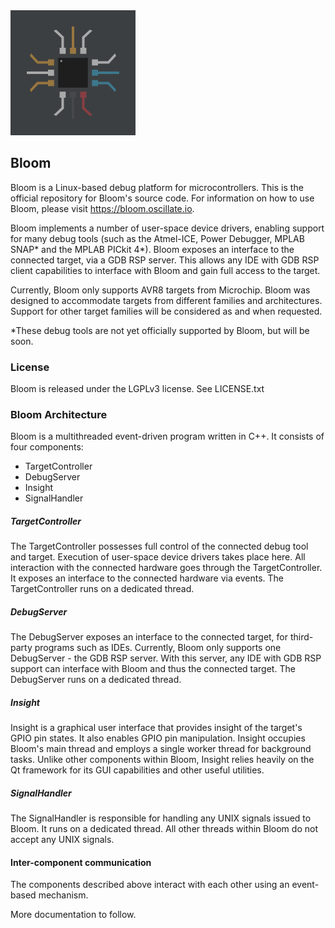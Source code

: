 <img alt="" src="/src/Insight/UserInterfaces/InsightWindow/Images/BloomIcon.svg"/>

## Bloom
Bloom is a Linux-based debug platform for microcontrollers. This is the official repository for Bloom's source code.
For information on how to use Bloom, please visit https://bloom.oscillate.io.

Bloom implements a number of user-space device drivers, enabling support for many debug tools (such as the Atmel-ICE, 
Power Debugger, MPLAB SNAP* and the MPLAB PICkit 4*). Bloom exposes an interface to the connected target, via a GDB 
RSP server. This allows any IDE with GDB RSP client capabilities to interface with Bloom and gain full
access to the target.

Currently, Bloom only supports AVR8 targets from Microchip. Bloom was designed to accommodate targets from different 
families and architectures. Support for other target families will be considered as and when requested.

*These debug tools are not yet officially supported by Bloom, but will be soon.

### License
Bloom is released under the LGPLv3 license. See LICENSE.txt

### Bloom Architecture
Bloom is a multithreaded event-driven program written in C++. It consists of four components:

- TargetController
- DebugServer
- Insight
- SignalHandler

##### TargetController
The TargetController possesses full control of the connected debug tool and target. Execution of user-space 
device drivers takes place here. All interaction with the connected hardware goes through the TargetController.
It exposes an interface to the connected hardware via events. The TargetController runs on a dedicated thread.

##### DebugServer
The DebugServer exposes an interface to the connected target, for third-party programs such as IDEs. Currently, Bloom
only supports one DebugServer - the GDB RSP server. With this server, any IDE with GDB RSP support can interface with
Bloom and thus the connected target. The DebugServer runs on a dedicated thread.

##### Insight
Insight is a graphical user interface that provides insight of the target's GPIO pin states. It also enables GPIO
pin manipulation. Insight occupies Bloom's main thread and employs a single worker thread for background tasks. 
Unlike other components within Bloom, Insight relies heavily on the Qt framework for its GUI capabilities and 
other useful utilities.

##### SignalHandler
The SignalHandler is responsible for handling any UNIX signals issued to Bloom. It runs on a dedicated thread. All
other threads within Bloom do not accept any UNIX signals.

#### Inter-component communication
The components described above interact with each other using an event-based mechanism.

More documentation to follow.
